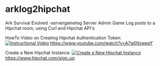 # arklog2hipchat
Ark Survival Evolved -servergamelog  Server Admin Game Log posts to a Hipchat room, using Curl and Hipchat API's

HowTo Video on Creating Hipchat Authentication Token:
[![Instructional Video](http://i.imgur.com/BvrjssS.png)](https://www.youtube.com/watch?v=A7w0lIzwepY)
<a href="https://www.youtube.com/watch?v=A7w0lIzwepY">https://www.youtube.com/watch?v=A7w0lIzwepY</a>

Create a New Hipchat Instance: 
[![Create a New Hipchat Instance](https://www.hipchat.com/img/image_src.png)](https://www.hipchat.com/sign_up)
<a href="https://www.hipchat.com/sign_up">https://www.hipchat.com/sign_up</a>


